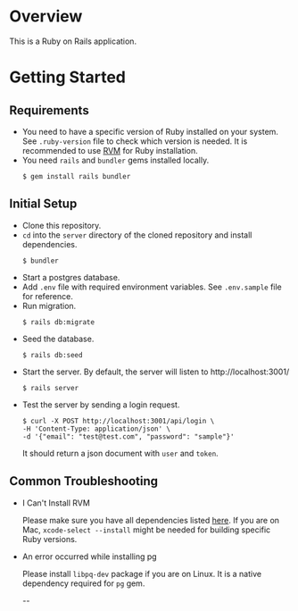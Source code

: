 # Overview

This is a Ruby on Rails application.

# Getting Started

## Requirements

- You need to have a specific version of Ruby installed on your system.
  See `.ruby-version` file to check which version is needed.
  It is recommended to use [RVM](https://rvm.io/) for Ruby installation.
- You need `rails` and `bundler` gems installed locally.
  ```
  $ gem install rails bundler
  ```

## Initial Setup

- Clone this repository.
- `cd` into the `server` directory of the cloned repository and install dependencies.
  ```
  $ bundler
  ```
- Start a postgres database.
- Add `.env` file with required environment variables. See `.env.sample` file for reference.
- Run migration.
  ```
  $ rails db:migrate
  ```
- Seed the database.
  ```
  $ rails db:seed
  ```
- Start the server. By default, the server will listen to http://localhost:3001/
  ```
  $ rails server
  ```
- Test the server by sending a login request.
  ```
  $ curl -X POST http://localhost:3001/api/login \
  -H 'Content-Type: application/json' \
  -d '{"email": "test@test.com", "password": "sample"}'
  ```
  It should return a json document with `user` and `token`.

## Common Troubleshooting

- I Can't Install RVM

  Please make sure you have all dependencies listed [here](https://rvm.io/rvm/install).
  If you are on Mac, `xcode-select --install` might be needed for building specific Ruby versions.

- An error occurred while installing pg

  Please install `libpq-dev` package if you are on Linux. It is a native dependency required for `pg` gem.

  --
